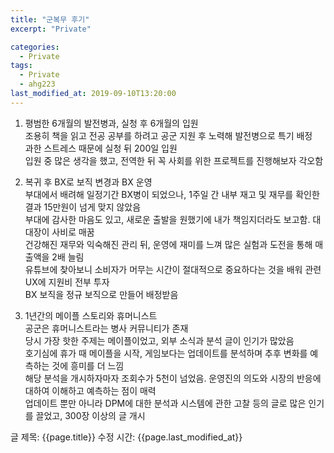 ```yaml
---
title: "군복무 후기"
excerpt: "Private"

categories:
  - Private
tags:
  - Private
  - ahg223
last_modified_at: 2019-09-10T13:20:00
---
```


1. 평범한 6개월의 발전병과, 실청 후 6개월의 입원  
조용히 책을 읽고 전공 공부를 하려고 공군 지원 후 노력해 발전병으로 특기 배정  
과한 스트레스 때문에 실청 뒤 200일 입원  
입원 중 많은 생각을 했고, 전역한 뒤 꼭 사회를 위한 프로젝트를 진행해보자 각오함  

2. 복귀 후 BX로 보직 변경과 BX 운영  
부대에서 배려해 일정기간 BX병이 되었으나, 1주일 간 내부 재고 및 재무를 확인한 결과 15만원이 넘게 맞지 않았음  
부대에 감사한 마음도 있고, 새로운 출발을 원했기에 내가 책임지더라도 보고함. 대대장이 사비로 매꿈  
건강해진 재무와 익숙해진 관리 뒤, 운영에 재미를 느껴 많은 실험과 도전을 통해 매출액을 2배 늘림   
유튜브에 찾아보니 소비자가 머무는 시간이 절대적으로 중요하다는 것을 배워 관련 UX에 지원비 전부 투자  
BX 보직을 정규 보직으로 만들어 배정받음  

3. 1년간의 메이플 스토리와 휴머니스트  
공군은 휴머니스트라는 병사 커뮤니티가 존재  
당시 가장 핫한 주제는 메이플이었고, 외부 소식과 분석 글이 인기가 많았음  
호기심에 휴가 때 메이플을 시작, 게임보다는 업데이트를 분석하며 추후 변화를 예측하는 것에 흥미를 더 느낌  
해당 분석을 개시하자마자 조회수가 5천이 넘었음. 운영진의 의도와 시장의 반응에 대하여 이해하고 예측하는 점이 매력   
업데이트 뿐만 아니라 DPM에 대한 분석과 시스템에 관한 고찰 등의 글로 많은 인기를 끌었고, 300장 이상의 글 개시  


글 제목: {{page.title}}
수정 시간: {{page.last_modified_at}}


